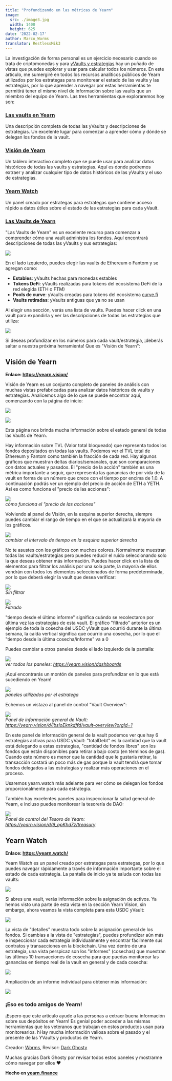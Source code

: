 ```yaml
---
title: "Profundizando en las métricas de Yearn"
image:
  src: ./image3.jpg
  width: 1400
  height: 625
date: '2022-02-17'
author: Marco_Worms
translator: RestlessMik3
---
```


La investigación de forma personal es un ejercicio necesario cuando se trata de criptomonedas y para [yVaults y estrategias](https://medium.com/iearn/yearn-finance-explained-what-are-vaults-and-strategies-96970560432) hay un puñado de vistas que puedes explorar y usar para calcular todos los números. En este artículo, me sumergiré en todos los recursos analíticos públicos de Yearn utilizados por los estrategas para monitorear el estado de las vaults y las estrategias, por lo que aprender a navegar por estas herramientas te permitirá tener el mismo nivel de información sobre las vaults que un miembro del equipo de Yearn. Las tres herramientas que exploraremos hoy son:

### **[Las vaults en Yearn](https://vaults.yearn.finance/)**

Una descripción completa de todas las yVaults y descripciones de estrategias. Un excelente lugar para comenzar a aprender cómo y dónde se delegan los fondos de la vault.

### **[Visión de Yearn](https://yearn.vision/)**

Un tablero interactivo completo que se puede usar para analizar datos históricos de todas las vaults y estrategias. Aquí es donde podremos extraer y analizar cualquier tipo de datos históricos de las yVaults y el uso de estrategias.

### **[Yearn Watch](https://yearn.watch/)**

Un panel creado por estrategas para estrategas que contiene acceso rápido a datos útiles sobre el estado de las estrategias para cada yVault.

### **[Las Vaults de Yearn](https://vaults.yearn.finance/)**

"Las Vaults de Yearn" es un excelente recurso para comenzar a comprender cómo una vault administra los fondos. Aquí encontrará descripciones de todas las yVaults y sus estrategias:

![](./image1.jpg?w=1211&h=733)

En el lado izquierdo, puedes elegir las vaults de Ethereum o Fantom y se agregan como:

- **Estables**: yVaults hechas para monedas estables
- **Tokens DeFi**: yVaults realizadas para tokens del ecosistema DeFi de la red elegida (ETH o FTM)
- **Pools de curve**: yVaults creadas para tokens del ecosistema [curve.fi](https://curve.fi/)
- **Vaults retiradas**: yVaults antiguas que ya no se usan

Al elegir una sección, verás una lista de vaults. Puedes hacer click en una vault para expandirla y ver las descripciones de todas las estrategias que utiliza:

![](./image2.jpg?w=897&h=856)

Si deseas profundizar en los números para cada vault/estrategia, ¡deberás saltar a nuestra próxima herramienta! Que es "Visión de Yearn":

## **Visión de Yearn**

**Enlace: https://yearn.vision/**

Visión de Yearn es un conjunto completo de paneles de análisis con muchas vistas prefabricadas para analizar datos históricos de vaults y estrategias. Analicemos algo de lo que se puede encontrar aquí, comenzando con la página de inicio:

![](./image3.jpg?w=1400&h=625)

![](./image4.jpg?w=1400&h=445)

Esta página nos brinda mucha información sobre el estado general de todas las Vaults de Yearn.

Hay información sobre TVL (Valor total bloqueado) que representa todos los fondos depositados en todas las vaults. Podemos ver el TVL total de Ethereum y Fantom como también la fracción de cada red. Hay algunos gráficos que muestran deltas diarios/semanales, que son comparaciones con datos actuales y pasados. El "precio de la acción" también es una métrica importante a seguir, que representa las ganancias de por vida de la vault en forma de un número que crece con el tiempo por encima de 1.0. A continuación podrás ver un ejemplo del precio de acción de ETH a YETH. Así es como funciona el "precio de las acciones":

![](./image5.jpg?w=1400&h=849)\
*cómo funciona el "precio de las acciones"*

Volviendo al panel de Visión, en la esquina superior derecha, siempre puedes cambiar el rango de tiempo en el que se actualizará la mayoría de los gráficos.

![](./image6.jpg?w=226&h=469)\
*cambiar el intervalo de tiempo en la esquina superior derecha*

No te asustes con los gráficos con muchos colores. Normalmente muestran todas las vaults/estrategias pero puedes reducir el ruido seleccionando solo la que deseas obtener más información. Puedes hacer click en la lista de elementos para filtrar los análisis por una sola parte, la mayoría de ellos vendrán con todos los elementos seleccionados de forma predeterminada, por lo que deberá elegir la vault que desea verificar:

![](./image7.jpg?w=884&h=231)\
*Sin filtrar*


![](./image8.jpg?w=895&h=258)\
*Filtrado*

"tiempo desde el último informe" significa cuándo se recolectaron por última vez las estrategias de esta vault. El gráfico "filtrado" anterior es un ejemplo de toda la cosecha del USDC yVault que ocurrió durante la última semana, la caída vertical significa que ocurrió una cosecha, por lo que el "tiempo desde la última cosecha/informe" va a 0

Puedes cambiar a otros paneles desde el lado izquierdo de la pantalla:

![](./image9.jpg?w=225&h=221)\
*ver todos los paneles: https://yearn.vision/dashboards*

¡Aquí encontrarás un montón de paneles para profundizar en lo que está sucediendo en Yearn!

![](./image10.jpg?w=1395&h=565)\
*paneles utilizados por el estratega*

Echemos un vistazo al panel de control "Vault Overview":

![](./image11.jpg?w=1400&h=640)\
*Panel de información general de Vault: https://yearn.vision/d/ibsIoEknkdffd/vault-overview?orgId=1*

En este panel de información general de la vault podemos ver que hay 6 estrategias activas para USDC yVault: "totalDebt" es la cantidad que la vault está delegando a estas estrategias, "cantidad de fondos libres" son los fondos que están disponibles para retirar a bajo costo (en términos de gas). Cuando este número es menor que la cantidad que le gustaría retirar, la transacción costará un poco más de gas porque la vault tendrá que tomar fondos delegados a las estrategias y realizar más operaciones en el proceso.

Usaremos yearn.watch más adelante para ver cómo se delegan los fondos proporcionalmente para cada estrategia.

También hay excelentes paneles para inspeccionar la salud general de Yearn, e incluso puedes monitorear la tesorería de DAO:

![](./image12.jpg?w=1363&h=201)\
*Panel de control del Tesoro de Yearn: https://yearn.vision/d/9_ppKhd7z/treasury*

## **Yearn Watch**

**Enlace: https://yearn.watch/**

Yearn Watch es un panel creado por estrategas para estrategas, por lo que puedes navegar rápidamente a través de información importante sobre el estado de cada estrategia. La pantalla de inicio ya te saluda con todas las vaults:

![](./image13.jpg?w=1255&h=799)

Si abres una vault, verás información sobre la asignación de activos. Ya hemos visto una parte de esta vista en la sección Yearn Vision, sin embargo, ahora veamos la vista completa para esta USDC yVault:

![](./image14.jpg?w=855&h=855)

La vista de "detalles" muestra todo sobre la asignación general de los fondos. Si cambias a la vista de "estrategias", puedes profundizar aún más e inspeccionar cada estrategia individualmente y encontrar fácilmente sus contratos y transacciones en la blockchain.
Una vez dentro de una estrategia, una vista perspicaz son los "informes" (cosechas) que muestran las últimas 10 transacciones de cosecha para que puedas monitorear las ganancias en tiempo real de la vault en general y de cada cosecha:

![](./image15.jpg?w=1253&h=759)

Ampliación de un informe individual para obtener más información:

![](./image16.jpg?w=1157&h=415)

### **¡Eso es todo amigos de Yearn!**
¡Espero que este artículo ayude a las personas a extraer buena información sobre sus depósitos en Yearn! Es genial poder acceder a las mismas herramientas que los veteranos que trabajan en estos productos usan para monitorearlos. hHay mucha información valiosa sobre el pasado y el presente de las YVaults y productos de Yearn.

Creador: [Worms](https://twitter.com/MarcoWorms), Revisor: [Dark Ghosty](https://github.com/DarkGhost7)

Muchas gracias Dark Ghosty por revisar todos estos paneles y mostrarme cómo navegar por ellos ❤

**Hecho en [yearn.finance](https://yearn.finance/)**
